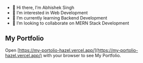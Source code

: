 - 👋 Hi there, I’m Abhishek Singh
- 👀 I’m interested in Web Development
- 🌱 I’m currently learning Backend Development
- 💞️ I’m looking to collaborate on MERN Stack Development


## My Portfolio
Open [https://my-portolio-hazel.vercel.app/](https://my-portolio-hazel.vercel.app/) with your browser to see My Portfolio.
<!---
abhis12321/abhis12321 is a ✨ special ✨ repository because its `README.md` (this file) appears on your GitHub profile.
You can click the Preview link to take a look at your changes.
--->
